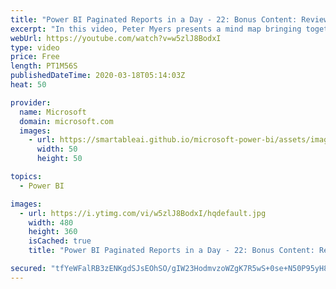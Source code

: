 ```yaml
---
title: "Power BI Paginated Reports in a Day - 22: Bonus Content: Review"
excerpt: "In this video, Peter Myers presents a mind map bringing together the report design concepts and how they relate.  The Power BI Paginated Reports in a Day online course aims to empower you as a report author with the technical knowledge required to create, publish, and distribute Power BI paginated reports."
webUrl: https://youtube.com/watch?v=w5zlJ8BodxI
type: video
price: Free
length: PT1M56S
publishedDateTime: 2020-03-18T05:14:03Z
heat: 50

provider:
  name: Microsoft
  domain: microsoft.com
  images:
    - url: https://smartableai.github.io/microsoft-power-bi/assets/images/organizations/microsoft.com-50x50.jpg
      width: 50
      height: 50

topics:
  - Power BI

images:
  - url: https://i.ytimg.com/vi/w5zlJ8BodxI/hqdefault.jpg
    width: 480
    height: 360
    isCached: true
    title: "Power BI Paginated Reports in a Day - 22: Bonus Content: Review"

secured: "tfYeWFalRB3zENKgdSJsEOhSO/gIW23HodmvzoWZgK7R5wS+0se+N50P95yH8/xSCGuf5enlyo4seU4lSX0o2wO+LhDokneIdqr6P53lO9Sp4R3LldmLPOC4Lzp7t8InzutaGvcAm2aOMhlklNOrVf6F/gkiw1zLVno8X71P0rjx+wr+X7EzvUrFx6Nh+Ht7ZIj2G4rPVUROGkXJuc958npVy4kvXvQEqeZPBQFKoKGbi9nI50xcmbmkbtF0l7glvHFsU0XaYxPpe9H6QCKNl2kvSfdiQhGklCwbixNXP2WHmSvY6Nl+Uh/X82xza69+afm9/kbo5fL33riMVCRJFlmYC7eP3X7kZP6JiinAHuuXLBGy2q1z+9UQ1jQhB2GVHtB454wNAG/YdLeUbn2Fuw==;aP42E2HjyYddt9z6v6Jv2w=="
---
```


